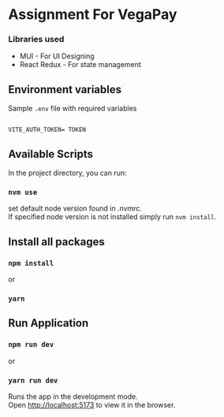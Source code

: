 # Assignment For VegaPay

### Libraries used

- MUI - For UI Designing
- React Redux - For state management

## Environment variables

Sample `.env` file with required variables

```

VITE_AUTH_TOKEN= TOKEN

```

## Available Scripts

In the project directory, you can run:

### `nvm use`

set default node version found in .nvmrc.\
If specified node version is not installed simply run `nvm install`.

## Install all packages

### `npm install`

or

### `yarn`

## Run Application

### `npm run dev`

or

### `yarn run dev`

Runs the app in the development mode.\
Open [http://localhost:5173](http://localhost:5173) to view it in the browser.
